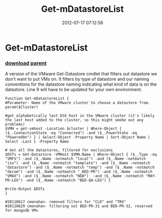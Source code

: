 ﻿---
pid:            3522
parent:         2448
children:       
poster:         monahancj
title:          Get-mDatastoreList
date:           2012-07-17 07:12:58
description:    A version of the VMware Get-Datastore cmdlet that filters out datastore we don't want to put VMs on.  It filters by type of datastore and our naming conventions for the datastore naming indicating what kind of data is on the datastore.  Line 9 will have to be updated for your own environment.
format:         posh
---

# Get-mDatastoreList

### [download](3522.ps1) [parent](2448.md) 

A version of the VMware Get-Datastore cmdlet that filters out datastore we don't want to put VMs on.  It filters by type of datastore and our naming conventions for the datastore naming indicating what kind of data is on the datastore.  Line 9 will have to be updated for your own environment.

```posh
Function Get-mDatastoreList {
#Parameter- Name of the VMware cluster to choose a datastore from.
param($Cluster)

#get alphabetically last ESX host in the VMware cluster (it's likely the last host added to the cluster, so this might smoke out any problems)
$VMH = get-vmhost -Location $cluster | Where-Object { ($_.ConnectionState -eq "Connected") -and ($_.PowerState -eq "PoweredOn") } | Select-Object -Property Name | Sort-Object Name | Select -Last 1 -Property Name

# Get all the datastores, filtered for exclusions
$DSTs = Get-Datastore -VMHost $VMH.Name | Where-Object { ($_.Type -eq "VMFS") -and ($_.Name -notmatch "local") -and ($_.Name -notmatch "iso") -and ($_.Name -notmatch "template") -and ($_.Name -notmatch "datastore") -and ($_.Name -notmatch "temp") -and ($_.Name -notmatch "decom") -and ($_.Name -notmatch "_BED-PR") -and ($_.Name -notmatch "VMAX") -and ($_.Name -notmatch "NEW")  -and ($_.Name -notmatch "MAY-PR-LEG") -and ($_.Name -notmatch "BED-QA-LEG") }

Write-Output $DSTs
}

#20110617 cmonahan- removed filters for "CLD" and "TRX"
#20110629 cmonahan- filtering out BED-PR-31 and BED-PR-32, reserved for mongodb VMs

```
